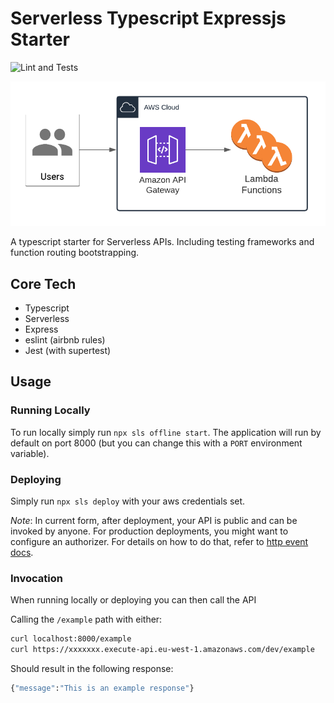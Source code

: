 # Serverless Typescript Expressjs Starter

![Lint and Tests](https://github.com/drinkataco/serverless-typescript-express-starter/actions/workflows/main.yml/badge.svg)

![Architecture Diagram](./assets/architecture.png "Severless API Architecture Diagram")

A typescript starter for Serverless APIs. Including testing frameworks and function routing bootstrapping.

## Core Tech

- Typescript
- Serverless
- Express
- eslint (airbnb rules)
- Jest (with supertest)

## Usage

### Running Locally

To run locally simply run `npx sls offline start`. The application will run by default on port 8000 (but you can change this with a `PORT` environment variable).

### Deploying

Simply run `npx sls deploy` with your aws credentials set.

_Note_: In current form, after deployment, your API is public and can be invoked by anyone. For production deployments, you might want to configure an authorizer. For details on how to do that, refer to [http event docs](https://www.serverless.com/framework/docs/providers/aws/events/apigateway/).

### Invocation

When running locally or deploying you can then call the API

Calling the `/example` path with either:

```bash
curl localhost:8000/example
curl https://xxxxxxx.execute-api.eu-west-1.amazonaws.com/dev/example
```

Should result in the following response:

```bash
{"message":"This is an example response"}
```
